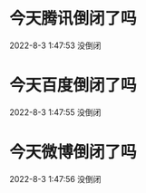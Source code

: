 # 今天腾讯倒闭了吗

2022-8-3 1:47:53 没倒闭

# 今天百度倒闭了吗

2022-8-3 1:47:55 没倒闭

# 今天微博倒闭了吗

2022-8-3 1:47:56 没倒闭

